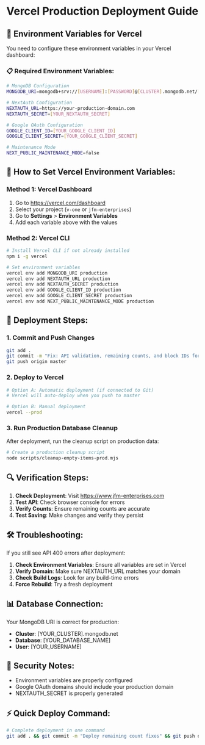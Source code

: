 # Vercel Production Deployment Guide

## 🚀 Environment Variables for Vercel

You need to configure these environment variables in your Vercel dashboard:

### 📋 Required Environment Variables:

```bash
# MongoDB Configuration
MONGODB_URI=mongodb+srv://[USERNAME]:[PASSWORD]@[CLUSTER].mongodb.net/[DATABASE]?retryWrites=true&w=majority&appName=[APPNAME]

# NextAuth Configuration  
NEXTAUTH_URL=https://your-production-domain.com
NEXTAUTH_SECRET=[YOUR_NEXTAUTH_SECRET]

# Google OAuth Configuration
GOOGLE_CLIENT_ID=[YOUR_GOOGLE_CLIENT_ID]
GOOGLE_CLIENT_SECRET=[YOUR_GOOGLE_CLIENT_SECRET]

# Maintenance Mode
NEXT_PUBLIC_MAINTENANCE_MODE=false
```

## 🔧 How to Set Vercel Environment Variables:

### Method 1: Vercel Dashboard
1. Go to https://vercel.com/dashboard
2. Select your project (`v-one` or `jfm-enterprises`)
3. Go to **Settings** > **Environment Variables**
4. Add each variable above with the values

### Method 2: Vercel CLI
```bash
# Install Vercel CLI if not already installed
npm i -g vercel

# Set environment variables
vercel env add MONGODB_URI production
vercel env add NEXTAUTH_URL production  
vercel env add NEXTAUTH_SECRET production
vercel env add GOOGLE_CLIENT_ID production
vercel env add GOOGLE_CLIENT_SECRET production
vercel env add NEXT_PUBLIC_MAINTENANCE_MODE production
```

## 🚀 Deployment Steps:

### 1. Commit and Push Changes
```bash
git add .
git commit -m "Fix: API validation, remaining counts, and block IDs for production"
git push origin master
```

### 2. Deploy to Vercel
```bash
# Option A: Automatic deployment (if connected to Git)
# Vercel will auto-deploy when you push to master

# Option B: Manual deployment
vercel --prod
```

### 3. Run Production Database Cleanup
After deployment, run the cleanup script on production data:

```bash
# Create a production cleanup script
node scripts/cleanup-empty-items-prod.mjs
```

## 🔍 Verification Steps:

1. **Check Deployment**: Visit https://www.jfm-enterprises.com
2. **Test API**: Check browser console for errors
3. **Verify Counts**: Ensure remaining counts are accurate
4. **Test Saving**: Make changes and verify they persist

## 🛠️ Troubleshooting:

If you still see API 400 errors after deployment:

1. **Check Environment Variables**: Ensure all variables are set in Vercel
2. **Verify Domain**: Make sure NEXTAUTH_URL matches your domain
3. **Check Build Logs**: Look for any build-time errors
4. **Force Rebuild**: Try a fresh deployment

## 📊 Database Connection:

Your MongoDB URI is correct for production:
- **Cluster**: [YOUR_CLUSTER].mongodb.net  
- **Database**: [YOUR_DATABASE_NAME]
- **User**: [YOUR_USERNAME]

## 🔐 Security Notes:

- Environment variables are properly configured
- Google OAuth domains should include your production domain
- NEXTAUTH_SECRET is properly generated

## ⚡ Quick Deploy Command:

```bash
# Complete deployment in one command
git add . && git commit -m "Deploy remaining count fixes" && git push origin master
```
